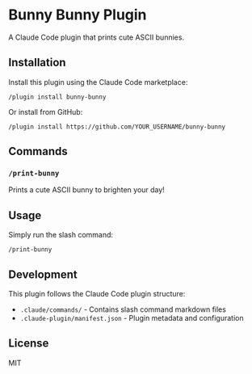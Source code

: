 # Bunny Bunny Plugin

A Claude Code plugin that prints cute ASCII bunnies.

## Installation

Install this plugin using the Claude Code marketplace:

```
/plugin install bunny-bunny
```

Or install from GitHub:

```
/plugin install https://github.com/YOUR_USERNAME/bunny-bunny
```

## Commands

### `/print-bunny`

Prints a cute ASCII bunny to brighten your day!

## Usage

Simply run the slash command:

```
/print-bunny
```

## Development

This plugin follows the Claude Code plugin structure:
- `.claude/commands/` - Contains slash command markdown files
- `.claude-plugin/manifest.json` - Plugin metadata and configuration

## License

MIT
